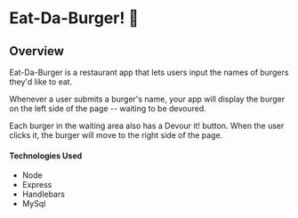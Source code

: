 # Eat-Da-Burger! :hamburger:

## Overview
Eat-Da-Burger is a restaurant app that lets users input the names of burgers they'd like to eat.

Whenever a user submits a burger's name, your app will display the burger on the left side of the page -- waiting to be devoured.

Each burger in the waiting area also has a Devour it! button. When the user clicks it, the burger will move to the right side of the page.

#### Technologies Used
- Node
- Express
- Handlebars
- MySql